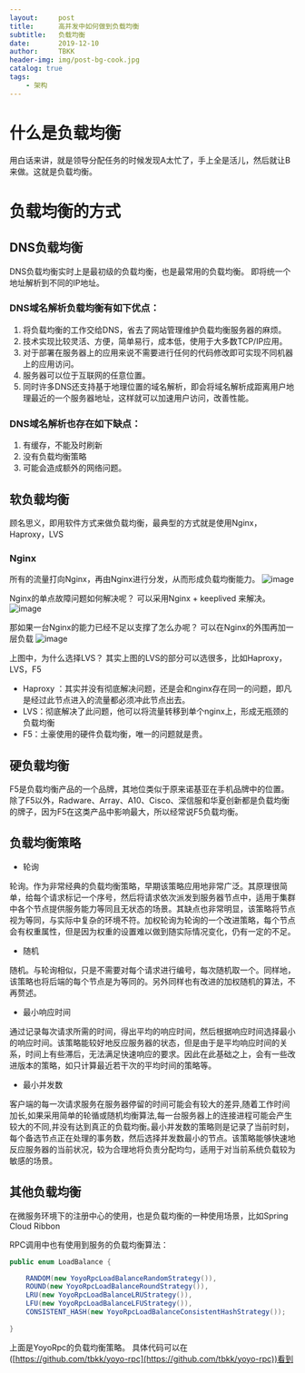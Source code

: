 ```yaml
---
layout:     post
title:      高并发中如何做到负载均衡
subtitle:   负载均衡
date:       2019-12-10
author:     TBKK
header-img: img/post-bg-cook.jpg
catalog: true
tags:
    - 架构
---
```



# 什么是负载均衡

用白话来讲，就是领导分配任务的时候发现A太忙了，手上全是活儿，然后就让B来做。这就是负载均衡。

# 负载均衡的方式

## DNS负载均衡

DNS负载均衡实时上是最初级的负载均衡，也是最常用的负载均衡。
即将统一个地址解析到不同的IP地址。
### DNS域名解析负载均衡有如下优点：
1. 将负载均衡的工作交给DNS，省去了网站管理维护负载均衡服务器的麻烦。
2. 技术实现比较灵活、方便，简单易行，成本低，使用于大多数TCP/IP应用。
3. 对于部署在服务器上的应用来说不需要进行任何的代码修改即可实现不同机器上的应用访问。
3. 服务器可以位于互联网的任意位置。
4. 同时许多DNS还支持基于地理位置的域名解析，即会将域名解析成距离用户地理最近的一个服务器地址，这样就可以加速用户访问，改善性能。

### DNS域名解析也存在如下缺点：
1. 有缓存，不能及时刷新
2. 没有负载均衡策略
3. 可能会造成额外的网络问题。
    
## 软负载均衡
顾名思义，即用软件方式来做负载均衡，最典型的方式就是使用Nginx，Haproxy，LVS
### Nginx
    
所有的流量打向Nginx，再由Nginx进行分发，从而形成负载均衡能力。
![image](http://www.qinxinfeng.com/img/others/nginx1.jpg)

Nginx的单点故障问题如何解决呢？
可以采用Nginx + keeplived 来解决。
![image](http://www.qinxinfeng.com/img/others/nginx-2.jpg)

那如果一台Nginx的能力已经不足以支撑了怎么办呢？
可以在Nginx的外围再加一层负载
![image](http://www.qinxinfeng.com/img/others/nginx-3.jpg)

上图中，为什么选择LVS？
其实上图的LVS的部分可以选很多，比如Haproxy，LVS，F5

* Haproxy ：其实并没有彻底解决问题，还是会和nginx存在同一的问题，即凡是经过此节点进入的流量都必须冲此节点出去。
* LVS：彻底解决了此问题，他可以将流量转移到单个nginx上，形成无瓶颈的负载均衡
* F5：土豪使用的硬件负载均衡，唯一的问题就是贵。

## 硬负载均衡

F5是负载均衡产品的一个品牌，其地位类似于原来诺基亚在手机品牌中的位置。除了F5以外，Radware、Array、A10、Cisco、深信服和华夏创新都是负载均衡的牌子，因为F5在这类产品中影响最大，所以经常说F5负载均衡。

## 负载均衡策略

* 轮询

轮询。作为非常经典的负载均衡策略，早期该策略应用地非常广泛。其原理很简单，给每个请求标记一个序号，然后将请求依次派发到服务器节点中，适用于集群中各个节点提供服务能力等同且无状态的场景。其缺点也非常明显，该策略将节点视为等同，与实际中复杂的环境不符。加权轮询为轮询的一个改进策略，每个节点会有权重属性，但是因为权重的设置难以做到随实际情况变化，仍有一定的不足。
* 随机

随机。与轮询相似，只是不需要对每个请求进行编号，每次随机取一个。同样地，该策略也将后端的每个节点是为等同的。另外同样也有改进的加权随机的算法，不再赘述。
* 最小响应时间

通过记录每次请求所需的时间，得出平均的响应时间，然后根据响应时间选择最小的响应时间。该策略能较好地反应服务器的状态，但是由于是平均响应时间的关系，时间上有些滞后，无法满足快速响应的要求。因此在此基础之上，会有一些改进版本的策略，如只计算最近若干次的平均时间的策略等。
* 最小并发数

客户端的每一次请求服务在服务器停留的时间可能会有较大的差异,随着工作时间加长,如果采用简单的轮循或随机均衡算法,每一台服务器上的连接进程可能会产生较大的不同,并没有达到真正的负载均衡｡最小并发数的策略则是记录了当前时刻，每个备选节点正在处理的事务数，然后选择并发数最小的节点。该策略能够快速地反应服务器的当前状况，较为合理地将负责分配均匀，适用于对当前系统负载较为敏感的场景。


## 其他负载均衡

在微服务环境下的注册中心的使用，也是负载均衡的一种使用场景，比如Spring Cloud Ribbon

RPC调用中也有使用到服务的负载均衡算法：

``` java
public enum LoadBalance {

    RANDOM(new YoyoRpcLoadBalanceRandomStrategy()),
    ROUND(new YoyoRpcLoadBalanceRoundStrategy()),
    LRU(new YoyoRpcLoadBalanceLRUStrategy()),
    LFU(new YoyoRpcLoadBalanceLFUStrategy()),
    CONSISTENT_HASH(new YoyoRpcLoadBalanceConsistentHashStrategy());
    
}
``` 

上面是YoyoRpc的负载均衡策略。
具体代码可以在([https://github.com/tbkk/yoyo-rpc](https://github.com/tbkk/yoyo-rpc))看到





